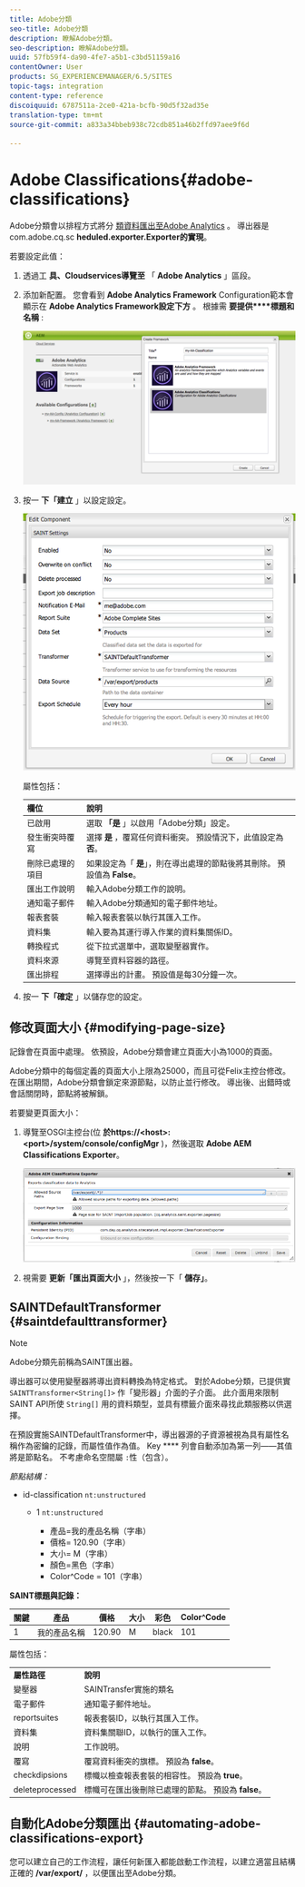 ```yaml
---
title: Adobe分類
seo-title: Adobe分類
description: 瞭解Adobe分類。
seo-description: 瞭解Adobe分類。
uuid: 57fb59f4-da90-4fe7-a5b1-c3bd51159a16
contentOwner: User
products: SG_EXPERIENCEMANAGER/6.5/SITES
topic-tags: integration
content-type: reference
discoiquuid: 6787511a-2ce0-421a-bcfb-90d5f32ad35e
translation-type: tm+mt
source-git-commit: a833a34bbeb938c72cdb851a46b2ffd97aee9f6d

---
```



# Adobe Classifications{#adobe-classifications}

Adobe分類會以排程方式將分 [類資料匯出至Adobe Analytics](/help/sites-administering/adobeanalytics.md) 。 導出器是com.adobe.cq.sc **heduled.exporter.Exporter的實現**。

若要設定此值：

1. 透過工 **具、Cloudservices導覽至** 「 **Adobe Analytics** 」區段。
1. 添加新配置。 您會看到 **Adobe Analytics Framework** Configuration範本會顯示在 **Adobe Analytics Framework設定下方** 。 根據需 **要提供****標題和名稱** :

   ![aa-25](assets/aa-25.png)

1. 按一 **下「建立** 」以設定設定。

   ![chlimage_1](assets/chlimage_1a.png)

   屬性包括：

   | **欄位** | **說明** |
   |---|---|
   | 已啟用 | 選取 **「是** 」以啟用「Adobe分類」設定。 |
   | 發生衝突時覆寫 | 選擇 **是** ，覆寫任何資料衝突。 預設情況下，此值設定為 **否**。 |
   | 刪除已處理的項目 | 如果設定為「 **是**」，則在導出處理的節點後將其刪除。 預設值為 **False**。 |
   | 匯出工作說明 | 輸入Adobe分類工作的說明。 |
   | 通知電子郵件 | 輸入Adobe分類通知的電子郵件地址。 |
   | 報表套裝 | 輸入報表套裝以執行其匯入工作。 |
   | 資料集 | 輸入要為其運行導入作業的資料集關係ID。 |
   | 轉換程式 | 從下拉式選單中，選取變壓器實作。 |
   | 資料來源 | 導覽至資料容器的路徑。 |
   | 匯出排程 | 選擇導出的計畫。 預設值是每30分鐘一次。 |

1. 按一 **下「確定** 」以儲存您的設定。

## 修改頁面大小 {#modifying-page-size}

記錄會在頁面中處理。 依預設，Adobe分類會建立頁面大小為1000的頁面。

Adobe分類中的每個定義的頁面大小上限為25000，而且可從Felix主控台修改。 在匯出期間，Adobe分類會鎖定來源節點，以防止並行修改。 導出後、出錯時或會話關閉時，節點將被解鎖。

若要變更頁面大小：

1. 導覽至OSGI主控台(位 **於https://&lt;host>:&lt;port>/system/console/configMgr** )，然後選取 **Adobe AEM Classifications Exporter**。

   ![aa-26](assets/aa-26.png)

1. 視需要 **更新「匯出頁面大小** 」，然後按一下「 **儲存」**。

## SAINTDefaultTransformer {#saintdefaulttransformer}

>[!NOTE]
>
>Adobe分類先前稱為SAINT匯出器。

導出器可以使用變壓器將導出資料轉換為特定格式。 對於Adobe分類，已提供實 `SAINTTransformer<String[]>` 作「變形器」介面的子介面。 此介面用來限制SAINT API所使 `String[]` 用的資料類型，並具有標籤介面來尋找此類服務以供選擇。

在預設實施SAINTDefaultTransformer中，導出器源的子資源被視為具有屬性名稱作為密鑰的記錄，而屬性值作為值。 Key **** 列會自動添加為第一列——其值將是節點名。 不考慮命名空間屬 `:`性（包含）。

*節點結構：*

* id-classification `nt:unstructured`

   * 1 `nt:unstructured`

      * 產品=我的產品名稱（字串）
      * 價格= 120.90（字串）
      * 大小= M（字串）
      * 顏色=黑色（字串）
      * Color^Code = 101（字串）

**SAINT標題與記錄：**

| **關鍵** | **產品** | **價格** | **大小** | **彩色** | **Color^Code** |
|---|---|---|---|---|---|
| 1 | 我的產品名稱 | 120.90 | M | black | 101 |

屬性包括：

<table>
 <tbody>
  <tr>
   <td><strong>屬性路徑</strong></td>
   <td><strong>說明</strong></td>
  </tr>
  <tr>
   <td>變壓器</td>
   <td>SAINTransfer實施的類名</td>
  </tr>
  <tr>
   <td>電子郵件</td>
   <td>通知電子郵件地址。</td>
  </tr>
  <tr>
   <td>reportsuites</td>
   <td>報表套裝ID，以執行其匯入工作。 </td>
  </tr>
  <tr>
   <td>資料集</td>
   <td>資料集關聯ID，以執行的匯入工作。 </td>
  </tr>
  <tr>
   <td>說明</td>
   <td>工作說明。 <br /> </td>
  </tr>
  <tr>
   <td>覆寫</td>
   <td>覆寫資料衝突的旗標。 預設為 <strong>false</strong>。</td>
  </tr>
  <tr>
   <td>checkdipsions</td>
   <td>標幟以檢查報表套裝的相容性。 預設為 <strong>true</strong>。</td>
  </tr>
  <tr>
   <td>deleteprocessed</td>
   <td>標幟可在匯出後刪除已處理的節點。 預設為 <strong>false</strong>。</td>
  </tr>
 </tbody>
</table>

## 自動化Adobe分類匯出 {#automating-adobe-classifications-export}

您可以建立自己的工作流程，讓任何新匯入都能啟動工作流程，以建立適當且結構正確的 **/var/export/** ，以便匯出至Adobe分類。
